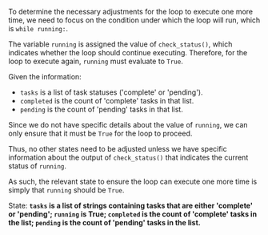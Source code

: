 To determine the necessary adjustments for the loop to execute one more time, we need to focus on the condition under which the loop will run, which is `while running:`. 

The variable `running` is assigned the value of `check_status()`, which indicates whether the loop should continue executing. Therefore, for the loop to execute again, `running` must evaluate to `True`.

Given the information:
- `tasks` is a list of task statuses ('complete' or 'pending').
- `completed` is the count of 'complete' tasks in that list.
- `pending` is the count of 'pending' tasks in that list.

Since we do not have specific details about the value of `running`, we can only ensure that it must be `True` for the loop to proceed. 

Thus, no other states need to be adjusted unless we have specific information about the output of `check_status()` that indicates the current status of `running`. 

As such, the relevant state to ensure the loop can execute one more time is simply that `running` should be `True`.

State: **`tasks` is a list of strings containing tasks that are either 'complete' or 'pending'; `running` is True; `completed` is the count of 'complete' tasks in the list; `pending` is the count of 'pending' tasks in the list.**